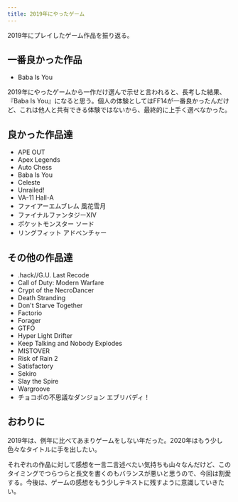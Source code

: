 ```yaml
---
title: 2019年にやったゲーム
---
```


2019年にプレイしたゲーム作品を振り返る。

## 一番良かった作品

- Baba Is You

2019年にやったゲームから一作だけ選んで示せと言われると、長考した結果、『Baba Is You』になると思う。個人の体験としてはFF14が一番良かったんだけど、これは他人と共有できる体験ではないから、最終的に上手く選べなかった。

## 良かった作品達

- APE OUT
- Apex Legends
- Auto Chess
- Baba Is You
- Celeste
- Unrailed!
- VA-11 Hall-A
- ファイアーエムブレム 風花雪月
- ファイナルファンタジーXIV
- ポケットモンスター ソード
- リングフィット アドベンチャー

## その他の作品達

- .hack//G.U. Last Recode
- Call of Duty: Modern Warfare
- Crypt of the NecroDancer
- Death Stranding
- Don't Starve Together
- Factorio
- Forager
- GTFO
- Hyper Light Drifter
- Keep Talking and Nobody Explodes
- MISTOVER
- Risk of Rain 2
- Satisfactory
- Sekiro
- Slay the Spire
- Wargroove
- チョコボの不思議なダンジョン エブリバディ！

## おわりに

2019年は、例年に比べてあまりゲームをしない年だった。2020年はもう少し色々なタイトルに手を出したい。

それぞれの作品に対して感想を一言二言述べたい気持ちも山々なんだけど、このタイミングでつらつらと長文を書くのもバランスが悪いと思うので、今回は割愛する。今後は、ゲームの感想をもう少しテキストに残すように意識していきたい。
